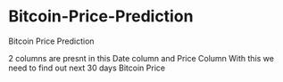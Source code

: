 # Bitcoin-Price-Prediction
Bitcoin Price Prediction

2 columns are presnt in this Date column and Price Column
With this we need to find out next 30 days Bitcoin Price
